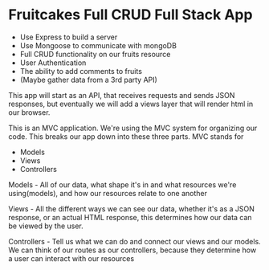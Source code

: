# Fruitcakes Full CRUD Full Stack App

- Use Express to build a server
- Use Mongoose to communicate with mongoDB
- Full CRUD functionality on our fruits resource
- User Authentication
- The ability to add comments to fruits
- (Maybe gather data from a 3rd party API)

This app will start as an API, that receives requests and sends JSON responses, but eventually we will add a views layer that will render html in our browser.

This is an MVC application.
We're using the MVC system for organizing our code.
This breaks our app down into these three parts.
MVC stands for 
- Models
- Views
- Controllers

Models - All of our data, what shape it's in and what resources we're using(models), and how our resources relate to one another

Views - All the different ways we can see our data, whether it's as a JSON response, or an actual HTML response, this determines how our data can be viewed by the user.

Controllers - Tell us what we can do and connect our views and our models. We can think of our routes as our controllers, because they determine how a user can interact with our resources